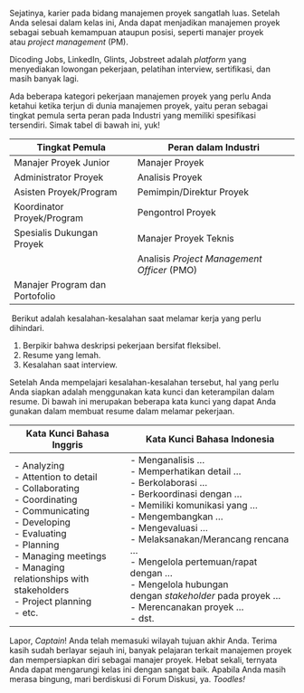 Sejatinya, karier pada bidang manajemen proyek sangatlah luas. Setelah Anda selesai dalam kelas ini, Anda dapat menjadikan manajemen proyek sebagai sebuah kemampuan ataupun posisi, seperti manajer proyek atau _project management_ (PM). 

Dicoding Jobs, LinkedIn, Glints, Jobstreet adalah _platform_ yang menyediakan lowongan pekerjaan, pelatihan interview, sertifikasi, dan masih banyak lagi.

Ada beberapa kategori pekerjaan manajemen proyek yang perlu Anda ketahui ketika terjun di dunia manajemen proyek, yaitu peran sebagai tingkat pemula serta peran pada Industri yang memiliki spesifikasi tersendiri. Simak tabel di bawah ini, yuk!

|Tingkat Pemula|Peran dalam Industri|
|---|---|
|Manajer Proyek Junior|Manajer Proyek|
|Administrator Proyek|Analisis Proyek|
|Asisten Proyek/Program|Pemimpin/Direktur Proyek|
|Koordinator Proyek/Program|Pengontrol Proyek|
|Spesialis Dukungan Proyek|Manajer Proyek Teknis|
||Analisis _Project Management Officer_ (PMO)|
|Manajer Program dan Portofolio|

 Berikut adalah kesalahan-kesalahan saat melamar kerja yang perlu dihindari.

1. Berpikir bahwa deskripsi pekerjaan bersifat fleksibel.
2. Resume yang lemah.
3. Kesalahan saat interview.

Setelah Anda mempelajari kesalahan-kesalahan tersebut, hal yang perlu Anda siapkan adalah menggunakan kata kunci dan keterampilan dalam resume. Di bawah ini merupakan beberapa kata kunci yang dapat Anda gunakan dalam membuat resume dalam melamar pekerjaan.

|Kata Kunci Bahasa Inggris|Kata Kunci Bahasa Indonesia|
|---|---|
|- Analyzing<br>- Attention to detail<br>- Collaborating<br>- Coordinating<br>- Communicating<br>- Developing<br>- Evaluating<br>- Planning<br>- Managing meetings<br>- Managing relationships with stakeholders<br>- Project planning<br>- etc.|- Menganalisis …<br>- Memperhatikan detail …<br>- Berkolaborasi …<br>- Berkoordinasi dengan …<br>- Memiliki komunikasi yang …<br>- Mengembangkan …<br>- Mengevaluasi …<br>- Melaksanakan/Merancang rencana …<br>- Mengelola pertemuan/rapat dengan …<br>- Mengelola hubungan dengan _stakeholder_ pada proyek …<br>- Merencanakan proyek …<br>- dst.|

Lapor, _Captain_! Anda telah memasuki wilayah tujuan akhir Anda. Terima kasih sudah berlayar sejauh ini, banyak pelajaran terkait manajemen proyek dan mempersiapkan diri sebagai manajer proyek. Hebat sekali, ternyata Anda dapat mengarungi kelas ini dengan sangat baik. Apabila Anda masih merasa bingung, mari berdiskusi di Forum Diskusi, ya. _Toodles!_